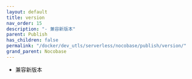 ```yaml
---
layout: default
title: version
nav_order: 15
description: "- 兼容新版本"
parent: Publish
has_children: false
permalink: "/docker/dev_utls/serverless/nocobase/publish/version/"
grand_parent: Nocobase
---
```


- 兼容新版本
